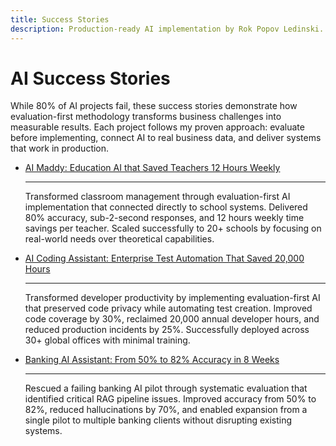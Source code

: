 ```yaml
---
title: Success Stories
description: Production-ready AI implementation by Rok Popov Ledinski. Proven solutions that transform AI failures into measurable business success through evaluation-first methodology.
---
```


# AI Success Stories

While 80% of AI projects fail, these success stories demonstrate how evaluation-first methodology transforms business challenges into measurable results. Each project follows my proven approach: evaluate before implementing, connect AI to real business data, and deliver systems that work in production.

<div class="grid cards" markdown>

-   [AI Maddy: Education AI that Saved Teachers 12 Hours Weekly](projects/ai-maddy.md)

    ---

    Transformed classroom management through evaluation-first AI implementation that connected directly to school systems. Delivered 80% accuracy, sub-2-second responses, and 12 hours weekly time savings per teacher. Scaled successfully to 20+ schools by focusing on real-world needs over theoretical capabilities.

- [AI Coding Assistant: Enterprise Test Automation That Saved 20,000 Hours](projects/ai-coding-assistant.md)

    ---

    Transformed developer productivity by implementing evaluation-first AI that preserved code privacy while automating test creation. Improved code coverage by 30%, reclaimed 20,000 annual developer hours, and reduced production incidents by 25%. Successfully deployed across 30+ global offices with minimal training.

-   [Banking AI Assistant: From 50% to 82% Accuracy in 8 Weeks](projects/banking-ai-assistant.md)

    ---

    Rescued a failing banking AI pilot through systematic evaluation that identified critical RAG pipeline issues. Improved accuracy from 50% to 82%, reduced hallucinations by 70%, and enabled expansion from a single pilot to multiple banking clients without disrupting existing systems.
</div>